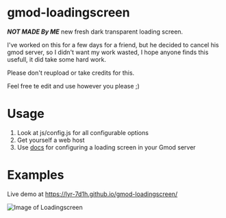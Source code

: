 # gmod-loadingscreen

***NOT MADE By ME***
new fresh dark transparent loading screen.

I've worked on this for a few days for a friend, but he decided to cancel his gmod server, so I didn't want my work wasted, I hope anyone finds this usefull, it did take some hard work.

Please don't reupload or take credits for this.

Feel free te edit and use however you please ;)


# Usage
1) Look at js/config.js for all configurable options
2) Get yourself a web host
3) Use [docs](https://wiki.garrysmod.com/page/Loading_URL) for configuring a loading screen in your Gmod server

# Examples
Live demo at https://lyr-7d1h.github.io/gmod-loadingscreen/

![Image of Loadingscreen](https://i.imgur.com/LYpx95u.png)
